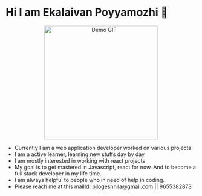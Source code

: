 # Hi I am Ekalaivan Poyyamozhi 👋
 <p align="center">
  <img src="https://github.com/user-attachments/assets/be3d4fd6-252a-4f21-a420-7278edc05e6b" width="300px" alt="Demo GIF" />
 </p>
 
- Currently I am a web application developer worked on various projects
- I am a active learner, learning new stuffs day by day
- I am mostly interested in working with react projects
- My goal is to get mastered in Javascript, react for now. And to become a full stack developer in my life time.
- I am always helpful to people who in need of help in coding.
- Please reach me at this mailId: pjlogeshnila@gmail.com || 9655382873
